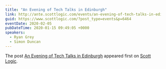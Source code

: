 ```yaml
---
title: "An Evening of Tech Talks in Edinburgh"
link: http://ante.scottlogic.com/events/an-evening-of-tech-talks-in-edinburgh/
guid: https://www.scottlogic.com/?post_type=events&p=6464
eventDate: 2020-02-05
pubDateTime: 2020-01-15 09:49:05 +0000
speakers:
  - Ryan Grey
  - Simon Duncan
---
```


<p>The post <a rel="nofollow" href="http://ante.scottlogic.com/events/an-evening-of-tech-talks-in-edinburgh/">An Evening of Tech Talks in Edinburgh</a> appeared first on <a rel="nofollow" href="http://ante.scottlogic.com">Scott Logic</a>.</p>